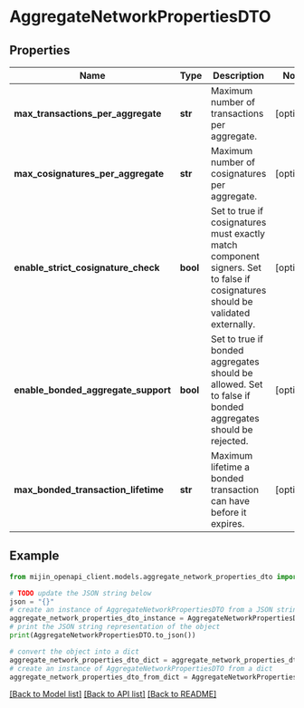 # AggregateNetworkPropertiesDTO


## Properties

Name | Type | Description | Notes
------------ | ------------- | ------------- | -------------
**max_transactions_per_aggregate** | **str** | Maximum number of transactions per aggregate. | [optional] 
**max_cosignatures_per_aggregate** | **str** | Maximum number of cosignatures per aggregate. | [optional] 
**enable_strict_cosignature_check** | **bool** | Set to true if cosignatures must exactly match component signers. Set to false if cosignatures should be validated externally. | [optional] 
**enable_bonded_aggregate_support** | **bool** | Set to true if bonded aggregates should be allowed. Set to false if bonded aggregates should be rejected. | [optional] 
**max_bonded_transaction_lifetime** | **str** | Maximum lifetime a bonded transaction can have before it expires. | [optional] 

## Example

```python
from mijin_openapi_client.models.aggregate_network_properties_dto import AggregateNetworkPropertiesDTO

# TODO update the JSON string below
json = "{}"
# create an instance of AggregateNetworkPropertiesDTO from a JSON string
aggregate_network_properties_dto_instance = AggregateNetworkPropertiesDTO.from_json(json)
# print the JSON string representation of the object
print(AggregateNetworkPropertiesDTO.to_json())

# convert the object into a dict
aggregate_network_properties_dto_dict = aggregate_network_properties_dto_instance.to_dict()
# create an instance of AggregateNetworkPropertiesDTO from a dict
aggregate_network_properties_dto_from_dict = AggregateNetworkPropertiesDTO.from_dict(aggregate_network_properties_dto_dict)
```
[[Back to Model list]](../README.md#documentation-for-models) [[Back to API list]](../README.md#documentation-for-api-endpoints) [[Back to README]](../README.md)


